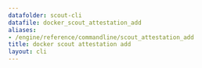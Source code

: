 ```yaml
---
datafolder: scout-cli
datafile: docker_scout_attestation_add
aliases:
- /engine/reference/commandline/scout_attestation_add
title: docker scout attestation add
layout: cli
---
```


<!--
此页面是根据 Docker 源代码自动生成的。如果您想建议更改此处显示的文本，请在 GitHub 上的源代码仓库中打开一个工单：

https://github.com/docker/scout-cli
-->
